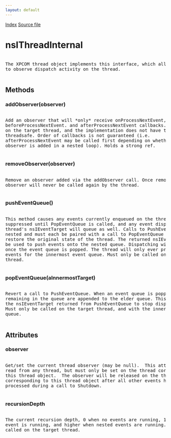 ```yaml
---
layout: default
---
```

<div id='links'><a href="../index.html">Index</a>
<a href="http://dxr.mozilla.org/mozilla-central/source/xpcom/threads/nsIThreadInternal.idl">Source file</a>
</div>

# nsIThreadInternal #
<pre>  
The XPCOM thread object implements this interface, which allows a consumer  
to observe dispatch activity on the thread.  
  
</pre>
## Methods ##

### addObserver(observer) ###
<pre>  
Add an observer that will *only* receive onProcessNextEvent,  
beforeProcessNextEvent. and afterProcessNextEvent callbacks. Always called  
on the target thread, and the implementation does not have to be  
threadsafe. Order of callbacks is not guaranteed (i.e.  
afterProcessNextEvent may be called first depending on whether or not the  
observer is added in a nested loop). Holds a strong ref.  
  
</pre>
### removeObserver(observer) ###
<pre>  
Remove an observer added via the addObserver call. Once removed the  
observer will never be called again by the thread.  
  
</pre>
### pushEventQueue() ###
<pre>  
This method causes any events currently enqueued on the thread to be  
suppressed until PopEventQueue is called, and any event dispatched to this  
thread's nsIEventTarget will queue as well. Calls to PushEventQueue may be  
nested and must each be paired with a call to PopEventQueue in order to  
restore the original state of the thread. The returned nsIEventTarget may  
be used to push events onto the nested queue. Dispatching will be disabled  
once the event queue is popped. The thread will only ever process pending  
events for the innermost event queue. Must only be called on the target  
thread.  
  
</pre>
### popEventQueue(aInnermostTarget) ###
<pre>  
Revert a call to PushEventQueue. When an event queue is popped, any events  
remaining in the queue are appended to the elder queue. This also causes  
the nsIEventTarget returned from PushEventQueue to stop dispatching events.  
Must only be called on the target thread, and with the innermost event  
queue.  
  
</pre>
## Attributes ##

### observer ###
<pre>  
Get/set the current thread observer (may be null).  This attribute may be  
read from any thread, but must only be set on the thread corresponding to  
this thread object.  The observer will be released on the thread  
corresponding to this thread object after all other events have been  
processed during a call to Shutdown.  
  
</pre>
### recursionDepth ###
<pre>  
The current recursion depth, 0 when no events are running, 1 when a single  
event is running, and higher when nested events are running. Must only be  
called on the target thread.  
  
</pre>